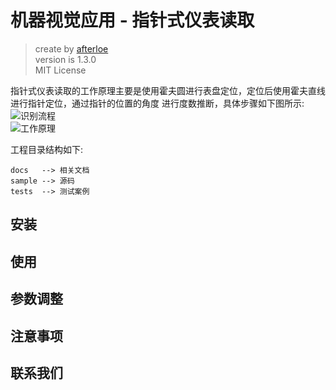 # 机器视觉应用 - 指针式仪表读取
> create by [afterloe](lm6289511@gmail.com)  
> version is 1.3.0  
> MIT License  

指针式仪表读取的工作原理主要是使用霍夫圆进行表盘定位，定位后使用霍夫直线进行指针定位，通过指针的位置的角度
进行度数推断，具体步骤如下图所示:  
![识别流程](docs/process_4_detector.png)  
![工作原理](docs/principle.png)  

工程目录结构如下:
```
docs   --> 相关文档
sample --> 源码
tests  --> 测试案例
```

## 安装

## 使用

## 参数调整

## 注意事项

## 联系我们